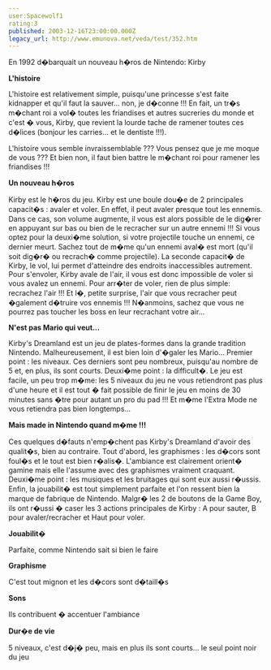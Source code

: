 ```yaml
---
user:Spacewolf1
rating:3
published: 2003-12-16T23:00:00.000Z
legacy_url: http://www.emunova.net/veda/test/352.htm
---
```

En 1992 d�barquait un nouveau h�ros de Nintendo: Kirby  

  

**L'histoire**  

L'histoire est relativement simple, puisqu'une princesse s'est faite kidnapper et qu'il faut la sauver... non, je d�conne !!! En fait, un tr�s m�chant roi a vol� toutes les friandises et autres sucreries du monde et c'est � vous, Kirby, que revient la lourde tache de ramener toutes ces d�lices (bonjour les carries... et le dentiste !!!).  

L'histoire vous semble invraissemblable ??? Vous pensez que je me moque de vous ??? Et bien non, il faut bien battre le m�chant roi pour ramener les friandises !!!  

  

**Un nouveau h�ros**  

Kirby est le h�ros du jeu. Kirby est une boule dou�e de 2 principales capacit�s : avaler et voler. En effet, il peut avaler presque tout les ennemis. Dans ce cas, son volume augmente, il vous est alors possible de le dig�rer en appuyant sur bas ou bien de le recracher sur un autre ennemi !!! Si vous optez pour la deuxi�me solution, si votre projectile touche un ennemi, ce dernier meurt. Sachez tout de m�me qu'un ennemi aval� est mort (qu'il soit dig�r� ou recrach� comme projectile). La seconde capacit� de Kirby, le vol, lui permet d'atteindre des endroits inaccessibles autrement. Pour s'envoler, Kirby avale de l'air, il vous est donc impossible de voler si vous avalez un ennemi. Pour arr�ter de voler, rien de plus simple: recrachez l'air !!! Et l�, petite surprise, l'air que vous recracher peut �galement d�truire vos ennemis !!! N�anmoins, sachez que vous ne pourrez pas toucher les boss en leur recrachant votre air...  

  

**N'est pas Mario qui veut...**  

Kirby's Dreamland est un jeu de plates-formes dans la grande tradition Nintendo. Malheureusement, il est bien loin d'�galer les Mario... Premier point : les niveaux. Ces derniers sont peu nombreux, puisqu'au nombre de 5 et, en plus, ils sont courts. Deuxi�me point : la difficult�. Le jeu est facile, un peu trop m�me: les 5 niveaux du jeu ne vous retiendront pas plus d'une heure et il est tout � fait possible de finir le jeu en moins de 30 minutes sans �tre pour autant un pro du pad !!! Et m�me l'Extra Mode ne vous retiendra pas bien longtemps...  

  

**Mais made in Nintendo quand m�me !!!**  

Ces quelques d�fauts n'emp�chent pas Kirby's Dreamland d'avoir des qualit�s, bien au contraire. Tout d'abord, les graphismes : les d�cors sont foul�s et le tout est bien r�alis�. L'ambiance est clairement orient� gamine mais elle l'assume avec des graphismes vraiment craquant. Deuxi�me point : les musiques et les bruitages qui sont eux aussi r�ussis. Enfin, la jouabilit� est tout simplement parfaite et l'on ressent bien la marque de fabrique de Nintendo. Malgr� les 2 de boutons de la Game Boy, ils ont r�ussi � caser les 3 actions principales de Kirby : A pour sauter, B pour avaler/recracher et Haut pour voler.  

  

  

**Jouabilit�**  

Parfaite, comme Nintendo sait si bien le faire  

**Graphisme**  

C'est tout mignon et les d�cors sont d�taill�s  

**Sons**  

Ils contribuent � accentuer l'ambiance  

**Dur�e de vie**  

5 niveaux, c'est d�j� peu, mais en plus ils sont courts... le seul point noir du jeu